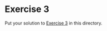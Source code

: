 # Exercise 3

Put your solution to
[Exercise 3](https://comp1721.info/exercises/03/) in this directory.
